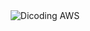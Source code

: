 <div align="center">
  <img src="https://raw.githubusercontent.com/dieselgank/picture/main/e59de0d3e-4e79-971b-a4d494565.png" alt="Dicoding AWS">
</div>

<br>
